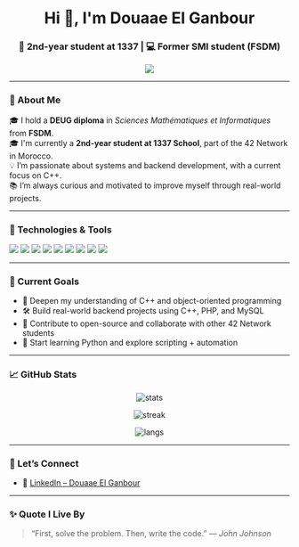 <h1 align="center">Hi 👋, I'm Douaae El Ganbour</h1>
<h3 align="center">🚀 2nd-year student at 1337 | 💻 Former SMI student (FSDM)</h3>

<p align="center">
  <img src="https://readme-typing-svg.herokuapp.com?color=F7A100&lines=Exploring+the+world+of+C%2B%2B+🚀;Always+learning+new+techs+💡;Building+real-world+projects+🌍" />
</p>

---

### 🧠 About Me

🎓 I hold a **DEUG diploma** in *Sciences Mathématiques et Informatiques* from **FSDM**.  
🎓 I'm currently a **2nd-year student at 1337 School**, part of the 42 Network in Morocco.  
💡 I’m passionate about systems and backend development, with a current focus on C++.  
📚 I’m always curious and motivated to improve myself through real-world projects.

---

### 🔧 Technologies & Tools

<p align="left">
  <img src="https://img.shields.io/badge/C++-00599C?style=for-the-badge&logo=c%2B%2B&logoColor=white"/>
  <img src="https://img.shields.io/badge/Assembly-555555?style=for-the-badge"/>
  <img src="https://img.shields.io/badge/HTML5-E34F26?style=for-the-badge&logo=html5&logoColor=white"/>
  <img src="https://img.shields.io/badge/CSS3-1572B6?style=for-the-badge&logo=css3&logoColor=white"/>
  <img src="https://img.shields.io/badge/JavaScript-F7DF1E?style=for-the-badge&logo=javascript&logoColor=black"/>
  <img src="https://img.shields.io/badge/PHP-777BB4?style=for-the-badge&logo=php&logoColor=white"/>
  <img src="https://img.shields.io/badge/MySQL-4479A1?style=for-the-badge&logo=mysql&logoColor=white"/>
  <img src="https://img.shields.io/badge/Git-F05032?style=for-the-badge&logo=git&logoColor=white"/>
  <img src="https://img.shields.io/badge/VSCode-007ACC?style=for-the-badge&logo=visual-studio-code&logoColor=white"/>
</p>

---

### 🧭 Current Goals

- 🌱 Deepen my understanding of C++ and object-oriented programming  
- 🛠️ Build real-world backend projects using C++, PHP, and MySQL  
- 🤝 Contribute to open-source and collaborate with other 42 Network students  
- 📘 Start learning Python and explore scripting + automation

---

### 📈 GitHub Stats

<p align="center">
  <img src="https://github-readme-stats.vercel.app/api?username=TheGoldenDua&show_icons=true&theme=github_dark" alt="stats"/>
</p>

<p align="center">
  <img src="https://github-readme-streak-stats.herokuapp.com?user=TheGoldenDua&theme=dark&date_format=M%20j%5B%2C%20Y%5D" alt="streak"/>
</p>

<p align="center">
  <img src="https://github-readme-stats.vercel.app/api/top-langs/?username=TheGoldenDua&layout=compact&theme=github_dark" alt="langs"/>
</p>

---

### 🔗 Let’s Connect

- 💼 [LinkedIn – Douaae El Ganbour](https://www.linkedin.com/in/douaae-el-ganbour-3b3910218/)

---

### ✨ Quote I Live By

> “First, solve the problem. Then, write the code.” — *John Johnson*

